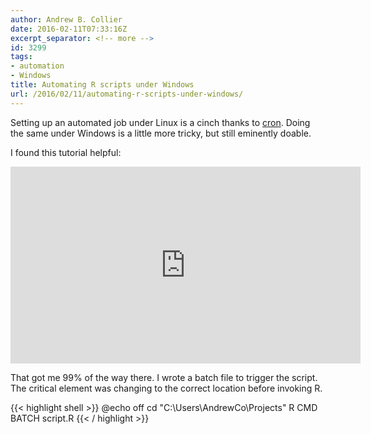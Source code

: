 ```yaml
---
author: Andrew B. Collier
date: 2016-02-11T07:33:16Z
excerpt_separator: <!-- more -->
id: 3299
tags:
- automation
- Windows
title: Automating R scripts under Windows
url: /2016/02/11/automating-r-scripts-under-windows/
---
```


Setting up an automated job under Linux is a cinch thanks to [cron](https://en.wikipedia.org/wiki/Cron). Doing the same under Windows is a little more tricky, but still eminently doable.

<!--more-->

I found this tutorial helpful:

<iframe width="560" height="315" src="https://www.youtube.com/embed/UDKy5_SQy2o" frameborder="0" allowfullscreen></iframe>

That got me 99% of the way there. I wrote a batch file to trigger the script. The critical element was changing to the correct location before invoking R.

{{< highlight shell >}}
@echo off
cd "C:\Users\AndrewCo\Projects\"
R CMD BATCH script.R
{{< / highlight >}}
